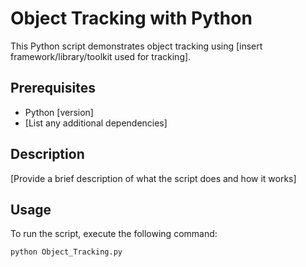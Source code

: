 # Object Tracking with Python

This Python script demonstrates object tracking using [insert framework/library/toolkit used for tracking].

## Prerequisites

- Python [version]
- [List any additional dependencies]

## Description

[Provide a brief description of what the script does and how it works]

## Usage

To run the script, execute the following command:

```bash
python Object_Tracking.py
```
